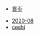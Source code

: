 <!-- docs/_sidebar.md -->

* [首页](/)


<!-- docs/_sidebar.md -->
* [2020-08](2020-08/ "The greatest guide in the world")
* [ceshi](ceshi/ "The greatest guide in the world")
